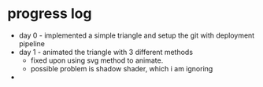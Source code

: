 # progress log 


* day 0 - implemented a simple triangle and setup the git with deployment pipeline
* day 1 - animated the triangle with 3 different methods
    * fixed upon using svg method to animate.
    * possible problem is shadow shader, which i am ignoring
* 
